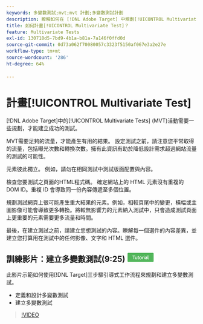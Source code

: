 ```yaml
---
keywords: 多變數測試;mvt;mvt 計劃;多變數測試計劃
description: 瞭解如何在 [!DNL Adobe Target] 中規劃[!UICONTROL Multivariate Test]，以便建立成功的測試。
title: 如何計畫[!UICONTROL Multivariate Test]？
feature: Multivariate Tests
exl-id: 130718d5-7bd9-4b1a-b81a-7a146f0ffd0d
source-git-commit: 0d73a062f70080057c3323f5150af067e3a2e27e
workflow-type: tm+mt
source-wordcount: '286'
ht-degree: 64%

---
```


# 計畫[!UICONTROL Multivariate Test]

[!DNL Adobe Target]中的[!UICONTROL Multivariate Tests] (MVT)活動需要一些規劃，才能建立成功的測試。

MVT需要足夠的流量，才能產生有用的結果。 設定測試之前，請注意您平常取得的流量，包括曝光次數和轉換次數。擁有此資訊有助於降低設計需求超過網站流量的測試的可能性。

元素彼此獨立。 例如，請勿在相同測試中測試版面配置與內容。

檢查您要測試之頁面的HTML程式碼。 確定網站上的 HTML 元素沒有重複的 DOM ID。重複 ID 會導致同一份內容傳遞至多個位置。

規劃測試網頁上很可能產生重大結果的元素。例如，相較頁尾中的變更，橫幅或主圖影像可能會導致更多轉換。將較無影響力的元素納入測試中，只會造成測試頁面上更重要的元素需要更多流量和時間。

最後，在建立測試之前，請建立您想測試的內容。瞭解每一個選件的內容差異，並建立您打算用在測試中的任何影像、文字和 HTML 選件。

## 訓練影片：建立多變數測試(9:25) ![教學課程徽章](/help/main/assets/tutorial.png)

此影片示範如何使用[!DNL Target]三步驟引導式工作流程來規劃和建立多變數測試。

* 定義和設計多變數測試
* 建立多變數測試

>[!VIDEO](https://video.tv.adobe.com/v/17395)
